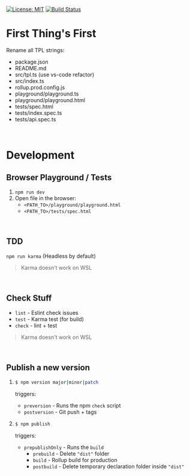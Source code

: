 [![License: MIT](https://img.shields.io/badge/License-MIT-blue.svg)](https://opensource.org/licenses/MIT)
[![Build Status](https://travis-ci.org/taitulism/<dom-lib>.svg?branch=master)](https://travis-ci.org/taitulism/<dom-lib>)

First Thing's First
===================
Rename all TPL strings:
* package.json
* README.md
* src/tpl.ts (use vs-code refactor)
* src/index.ts
* rollup.prod.config.js
* playground/playground.ts
* playground/playground.html
* tests/spec.html
* tests/index.spec.ts
* tests/api.spec.ts

&nbsp;

Development
===========

Browser Playground / Tests
--------------------------
1. `npm run dev`
2. Open file in the browser:
	* `<PATH_TO>/playground/playground.html` 
	* `<PATH_TO>/tests/spec.html`

&nbsp;

TDD
---
`npm run karma` (Headless by default)
> Karma doesn't work on WSL

&nbsp;

Check Stuff
-----------
* `lint`     - Eslint check issues
* `test`     - Karma test (for build)
* `check`    - lint + test
> Karma doesn't work on WSL

&nbsp;

Publish a new version
---------------------
1.
	```sh
	$ npm version major|minor|patch
	```  
	triggers:

	* `preversion`  - Runs the npm `check` script
	* `postversion` - Git push + tags

2.
	```sh
	$ npm publish
	``` 
	triggers:

	* `prepublishOnly` - Runs the `build`
		* `prebuild`  - Delete `"dist"` folder
		* `build`     - Rollup build for production
		* `postbuild` - Delete temporary declaration folder inside `"dist"`




